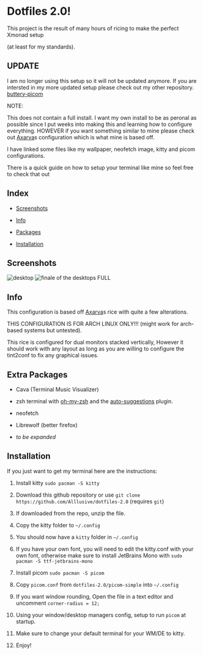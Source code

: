 # Dotfiles 2.0!

This project is the result of many hours of ricing to make the perfect Xmonad setup

(at least for my standards).

## UPDATE
I am no longer using this setup so it will not be updated anymore.
If you are intersted in my more updated setup please check out my other repository. [buttery-picom](https://github.com/allusive-dev/buttery-picom)

NOTE:

This does not contain a full install. I want my own install to be as peronal as possible since I put weeks into making this and learning how to configure everything. HOWEVER if you want something similar to mine please check out [Axarva](https://github.com/Axarva/dotfiles-2.0)s configuration which is what mine is based off.

I have linked some files like my wallpaper, neofetch image, kitty and picom configurations. 

There is a quick guide on how to setup your terminal like mine so feel free to check that out

## Index

- [Screenshots](https://github.com/Alllusive/dotfiles-2.0/edit/main/README.md#screenshots)

- [Info](https://github.com/Alllusive/dotfiles-2.0/edit/main/README.md#info)

- [Packages](https://github.com/Alllusive/dotfiles-2.0/edit/main/README.md#extra-packages)

- [Installation](https://github.com/Alllusive/dotfiles-2.0/edit/main/README.md#installation)


## Screenshots
![desktop](https://user-images.githubusercontent.com/99632976/224847936-71419083-59f4-4f63-b3c5-4f332d624904.png)
![finale of the desktops FULL](https://user-images.githubusercontent.com/99632976/226474866-cc6a4e7b-759b-4524-ad3a-a04ce7233100.png)


## Info
This configuration is based off [Axarva](https://github.com/Axarva/dotfiles-2.0)s rice with quite a few alterations.

THIS CONFIGURATION IS FOR ARCH LINUX ONLY!!! (might work for arch-based systems but untested).

This rice is configured for dual monitors stacked vertically, However it should work with any layout as long as you are willing to configure the tint2conf to fix any graphical issues.


## Extra Packages

- Cava (Terminal Music Visualizer)

- zsh terminal with [oh-my-zsh](https://github.com/ohmyzsh/ohmyzsh) and the [auto-suggestions](https://github.com/zsh-users/zsh-autosuggestions) plugin.

- neofetch

- Librewolf (better firefox)

- *to be expanded*

## Installation

If you just want to get my terminal here are the instructions:

1. Install kitty `sudo pacman -S kitty`

2. Download this github repository or use `git clone https://github.com/Alllusive/dotfiles-2.0` (requires `git`)

3. If downloaded from the repo, unzip the file.

4. Copy the kitty folder to `~/.config`

5. You should now have a `kitty` folder in `~/.config`

6. If you have your own font, you will need to edit the kitty.conf with your own font, otherwise make sure to install JetBrains Mono with `sudo pacman -S ttf-jetbrains-mono`

7. Install picom `sudo pacman -S picom`

8. Copy `picom.conf` from `dotfiles-2.0/picom-simple` into `~/.config`

9. If you want window rounding, Open the file in a text editor and uncomment `corner-radius = 12;`

10. Using your window/desktop managers config, setup to run `picom` at startup.

11. Make sure to change your default terminal for your WM/DE to kitty.

12. Enjoy!

